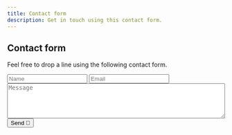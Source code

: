 ```yaml
---
title: Contact form
description: Get in touch using this contact form.
---
```


## Contact form

Feel free to drop a line using the following contact form.

<form action="https://getform.io/f/acca828a-9b81-4ab5-9ddd-08d4315ac5bc" method="POST">
    <input id="input-form" type="text" name="name" placeholder="Name">
    <input id="input-form" type="email" name="email" placeholder="Email">
    <textarea id="input-form" rows = "5" cols = "60" name = "message" placeholder="Message"></textarea>
    <br/>
    <button id="form-button" type="submit">Send 🚀</button>
</form>